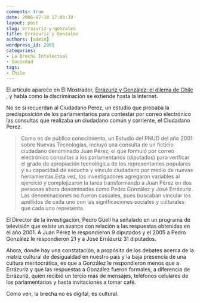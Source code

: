 ```yaml
---
comments: true
date: 2006-07-10 17:03:39
layout: post
slug: errazuriz-y-gonzales
title: Errázuriz y Gonzalez
authors: [admin]
wordpress_id: 2081
categories:
- La Brecha Intelectual
- Sociedad
tags:
- Chile
---
```


El artículo aparece en El Mostrador, [Errázuriz y González: el dilema de Chile ](http://web.archive.org/web/20090426080956/http://www.elmostrador.cl/modulos/noticias/constructor/noticia_new.asp?id_noticia=192320), y habla como la discriminación se extiende hasta la internet.

No se si recuerdan al Ciudadano Perez, un estudio que probaba la predisposición de los parlamentarios para contestar por correo electrónico las consultas que realizaba un ciudadano común y corriente, el Ciudadano Perez.


> Como es de público conocimiento, un Estudio del PNUD del año 2001 sobre Nuevas Tecnologías, incluyó una consulta de un ficticio ciudadano denominado Juan Pérez, el que formuló por correo electrónico consultas a los parlamentarios (diputados) para verificar el grado de apropiación tecnológica de los representantes populares y su capacidad de escucha y vínculo ciudadano por medio de nuevas herramientas.Esta vez, los investigadores agregaron variables al ejercicio y complejizaron la tarea transformando a Juan Pérez en dos personas ahora denominadas como Pedro González y José Errázuriz. Las denominaciones no fueron casuales, pues buscaban vincular los apellidos de cada uno con las significaciones sociales y culturales que cada uno representa.

El Director de la investigación, Pedro Güell ha señalado en un programa de televisión que existe un avance con relación a las respuestas obtenidas en el año 2001. A Juan Pérez le respondieron 9 diputados y el 2005 a Pedro González le respondieron 21 y a José Errázuriz 31 diputados.

Ahora, donde hay una constatación, a propósito de los debates acerca de la matriz cultural de desigualdad en nuestro país y la baja presencia de una cultura meritocrática, es que a González le respondieron menos que a Errázuriz y que las respuestas a González fueron formales, a diferencia de Errázuriz, quién recibió un tercio más de mensajes, teléfonos celulares de los parlamentarios y hasta invitaciones a tomar café.


Como ven, la brecha no es digital, es cultural.


